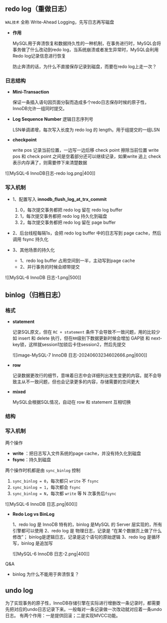 
## redo log（重做日志）

`WAL技术` 全称 Write-Ahead Logging，先写日志再写磁盘

-  **作用**

	MySQL用于奔溃恢复和数据持久性的一种机制，在事务进行时，MySQL会将事务做了什么改动到redo log，当系统崩溃或者发生异常时，MySQL会利用Redo log记录信息进行恢复

	防止奔溃的话，为什么不直接保存记录到磁盘，而要在redo log上走一次？


### 日志结构

-  **Mini-Transaction**

	保证一条插入语句因页面分裂而造成多个redo日志保存时候的原子性，InnoDB允许一组同时提交。

- **Log Sequence Number** 逻辑日志序列号

	LSN单调递增，每次写入长度为 redo log 的 length。用于组提交的一组LSN

-  **checkpoint** 

	 write pos 记录当前位置，一边写一边后移
	 check point 擦除当前位置
	 write pos 和 check point 之间是空着部分还可以继续记录，如果write 追上 check 表示内存满了，则需要停下来清楚数据

![[MySQL-6 InnoDB日志-redo log.png|400]]

### 写入机制

-  1、配置写入 **innodb_flush_log_at_trx_commit** 
	1.  0，每次提交事务都把 redo log 留在 redo log buffer
	2.  1，每次提交事务都把 redo log 持久化到磁盘
	3.  2，每次提交事务都把 redo log 留在 page buffer

-  2、后台线程每隔1s，会把 redo log buffer 中的日志写到 page cache，然后调用 fsync 持久化

-  3、其他场景的持久化
	-  1、redo log buffer 占用空间到一半，主动写到page cache
	-  2、并行事务的时候会顺带提交

![[MySQL-6 InnoDB 日志-1.png|500]]

## binlog（归档日志） 

### 格式

-  **statement**

	记录SQL原文，但在 `RC + statement` 条件下会导致不一致问题，用的比较少
	如 insert 和 delete 执行，但在`RR`级别下数据更新时候会增加 GAP锁 和 next-key锁，这样就session1加锁后卡住session2，然后先提交
	
	![[image-MySQL-7 InnoDB 日志-20240603234602666.png|600]]

-  **row**

	记录数据更改行的细节，意味着日志中会详细列出发生变更的内容。就不会导致主从不一致问题，但也会记录更多的内容，存储需要的空间更大

- **mixed**

	MySQL会根据SQL情况，自动在 row 和 statement 互相切换

### 结构

### 写入机制

两个操作
-  **write** ：把日志写入文件系统的page cache，并没有持久化到磁盘
-  **fsync**：持久到磁盘


两个操作时机都是由 `sync_binlog` 控制
1.  `sync_binlog = 0`，每次都只 `write` 不 `fsync`
2.  `sync_binlog = 1`，每次都会 `fsync`
3.  `sync_binlog = N`，每次都 `write` 等 N 次事务后`fsync`

![[MySQL-6 InnoDB 日志.png|600]]

-   **Redo Log vs BinLog**

	1、redo log 是 InnoDB 特有的，binlog 是MySQL 的 Server 层实现的，所有引擎都可以使用
	2、redo log 是 物理日志，记录是 “在某个数据页上做了什么修改”；
		binlog是逻辑日志，记录是这个语句的原始逻辑
	3、redo log 是循环写，binlog 是追加写


	![[MySQL-6 InnoDB 日志-2.png|400]]


Q&A 
-  binlog 为什么不能用于奔溃恢复？


## undo log

为了实现事务的原子性，InnoDB存储引擎在实际进行增删改一条记录时，都需要先把对应的undo日志记录下来。一般每对一条记录做一次改动就对应着一条undo日志。
有两个作用：一是提供回滚；二是实现MVCC功能。